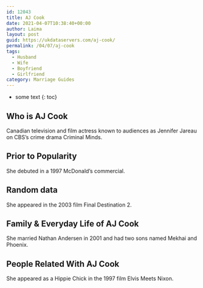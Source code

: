 ```yaml
---
id: 12043
title: AJ Cook
date: 2021-04-07T10:38:40+00:00
author: Laima
layout: post
guid: https://ukdataservers.com/aj-cook/
permalink: /04/07/aj-cook
tags:
  - Husband
  - Wife
  - Boyfriend
  - Girlfriend
category: Marriage Guides
---
```


* some text
{: toc}


## Who is AJ Cook
                  
                  
                  
Canadian television and film actress known to audiences as Jennifer Jareau on CBS&#8217;s crime drama Criminal Minds. 
                  
              
            
              
            
                
                
                
## Prior to Popularity
                  
                  
                  
She debuted in a 1997 McDonald&#8217;s commercial. 
                  
              
            
              
            
                
                
                
## Random data
                  
                  
                  
She appeared in the 2003 film Final Destination 2. 
                  
              
            
              
            
                
                
                
## Family & Everyday Life of AJ Cook
                  
                  
                  
She married Nathan Andersen in 2001 and had two sons named Mekhai and Phoenix. 
                  
              
            
              
            
                
                
                
## People Related With AJ Cook
                  
                  
                  
She appeared as a Hippie Chick in the 1997 film Elvis Meets Nixon. 
                  
              
            
              
            
                
              
            
              
              
            
            
              
            
          
          
          